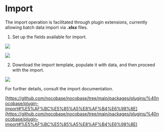# **Import**

The import operation is facilitated through plugin extensions, currently allowing batch data import via **.xlsx** files.

1. Set up the fields available for import.

![](https://static-docs.nocobase.com/967a130c06237e0724e5815fc3b16903.png)

![](https://static-docs.nocobase.com/0046c530677bff984db4d560956da35a.png)

2. Download the import template, populate it with data, and then proceed with the import.

![](https://static-docs.nocobase.com/1038ab1b1fcdc7ad6e5346cde27eed49.png)

For further details, consult the import documentation.

[https://github.com/nocobase/nocobase/tree/main/packages/plugins/%40nocobase/plugin-import#%E5%AF%BC%E5%85%A5%E8%AF%B4%E6%98%8E](https://github.com/nocobase/nocobase/tree/main/packages/plugins/%40nocobase/plugin-import#%E5%AF%BC%E5%85%A5%E8%AF%B4%E6%98%8E)
